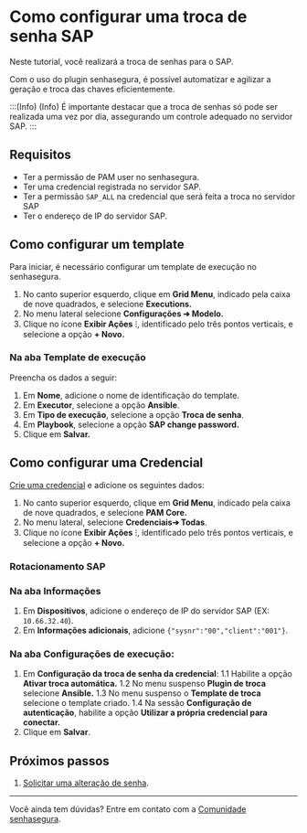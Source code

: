 # Como configurar uma troca de senha SAP

Neste tutorial, você realizará a troca de senhas para o SAP.

Com o uso do plugin senhasegura, é possível automatizar e agilizar a geração e troca das chaves eficientemente.

:::(Info) (Info)
É importante destacar que a troca de senhas só pode ser realizada uma vez por dia, assegurando um controle adequado no servidor SAP.
:::
## Requisitos

* Ter a permissão de PAM user no senhasegura.
* Ter uma credencial registrada no servidor SAP.
* Ter a permissão `SAP_ALL` na credencial que será feita a troca no servidor SAP
* Ter o endereço de IP do servidor SAP.

## Como configurar um template

Para iniciar, é necessário configurar um template de execução no senhasegura.

1. No canto superior esquerdo, clique em **Grid Menu**, indicado pela caixa de nove quadrados, e selecione **Executions.**
2. No menu lateral selecione **Configurações ➔ Modelo.**
3. Clique no ícone **Exibir Ações** ⁝, identificado pelo três pontos verticais, e selecione a opção **+ Novo.**

### Na aba Template de execução
Preencha os dados a seguir:
1. Em **Nome**, adicione o nome de identificação do template.
2. Em **Executor**, selecione a opção **Ansible**.
3. Em **Tipo de execução**, selecione a opção **Troca de senha**.
4. Em **Playbook**, selecione a opção **SAP change password.**
5. Clique em **Salvar.**

## Como configurar uma Credencial

[Crie uma credencial](/v3-32/docs/pt/pam-how-to-set-up-a-credential-in-senhasegura) e adicione os seguintes dados:

1. No canto superior esquerdo, clique em **Grid Menu**, indicado pela caixa de nove quadrados, e selecione **PAM Core.**
2. No menu lateral, selecione **Credenciais➔ Todas**.
3. Clique no ícone **Exibir Ações** ⁝, identificado pelo três pontos verticais, e selecione a opção **+ Novo.**

### Rotacionamento SAP
### Na aba Informações
1. Em **Dispositivos**, adicione o endereço de IP do servidor SAP (EX: `10.66.32.40`).
2. Em **Informações adicionais**, adicione `{"sysnr":"00","client":"001"}`.

### Na aba **Configurações de execução**:
1. Em **Configuração da troca de senha da credencial**:
    1.1 Habilite a opção **Ativar troca automática.**
    1.2 No menu suspenso **Plugin de troca** selecione **Ansible.**
    1.3 No menu suspenso o **Template de troca** selecione o template criado.
    1.4 Na sessão **Configuração de autenticação**, habilite a opção **Utilizar a própria credencial para conectar.**
2. Clique em **Salvar**.

## Próximos passos

1. [Solicitar uma alteração de senha](/v3-32/docs/pt/password-change-operations).

***

Você ainda tem dúvidas? Entre em contato com a [Comunidade senhasegura](https://community.senhasegura.io).